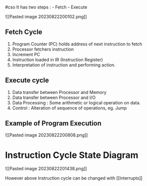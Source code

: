 #cso
It has two steps :
	- Fetch
	- Execute

![[Pasted image 20230822200102.png]]

## Fetch Cycle

1. Program Counter (PC) holds address of next instruction to fetch
2. Processor fetchers instruction
3. Increment PC
4. Instruction loaded in IR (Instruction Register)
5. Interpretation of instruction and performing action.

## Execute cycle

1. Data transfer between Processor and Memory
2. Data transfer between Processor and I/O
3. Data Processing : Some arithmetic or logical operation on data.
4. Control : Alteration of sequence of operations, eg. Jump

## Example of Program Execution

![[Pasted image 20230822200808.png]]


# Instruction Cycle State Diagram

![[Pasted image 20230822201438.png]]


However above Instruction cycle can be changed with [[Interrupts]]